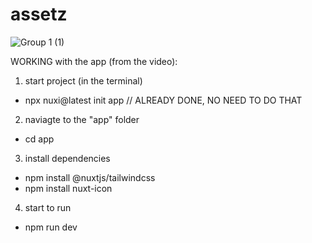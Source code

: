 # assetz

![Group 1 (1)](https://github.com/SHL-Digital-Practice/assetz/assets/62248969/a44bd4ff-f1b1-4506-9f10-681651e2c2d8)



WORKING with the app (from the video):
1. start project (in the terminal)
- npx nuxi@latest init app // ALREADY DONE, NO NEED TO DO THAT

2. naviagte to the "app" folder
- cd app

3. install dependencies
- npm install @nuxtjs/tailwindcss
- npm install nuxt-icon

4. start to run 
- npm run dev
